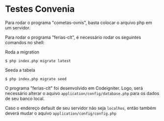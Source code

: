 # Testes Convenia

Para rodar o programa "cometas-ovnis", basta colocar o arquivo php em um servidor.

Para rodar o programa "ferias-clt", é necessário rodar os seguintes comandos no shell:

Roda a migration

`$ php index.php migrate latest`

Seeda a tabela

`$ php index.php migrate seed`

O programa "ferias-clt" foi desenvolvido em Codeigniter. Logo, será necessário alterar o aquivo `application/config/database.php` para os dados de seu banco local.

Caso o endereço default de seu servidor não seja `localhos`, então também deverá mudar o aquivo `application/config/config.php`


